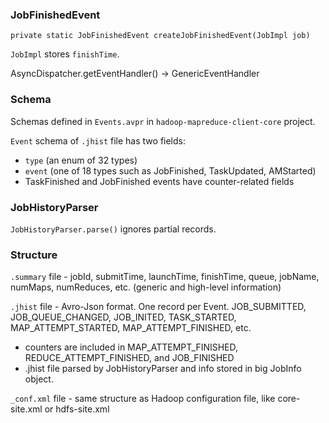 ### JobFinishedEvent

```
private static JobFinishedEvent createJobFinishedEvent(JobImpl job)
```

`JobImpl` stores `finishTime`.

AsyncDispatcher.getEventHandler() -> GenericEventHandler


### Schema

Schemas defined in `Events.avpr` in `hadoop-mapreduce-client-core` project.

`Event` schema of `.jhist` file has two fields:

* `type` (an enum of 32 types)
* `event` (one of 18 types such as JobFinished, TaskUpdated, AMStarted)
* TaskFinished and JobFinished events have counter-related fields


### JobHistoryParser

`JobHistoryParser.parse()` ignores partial records.


### Structure

`.summary` file - jobId, submitTime, launchTime, finishTime, queue, jobName, numMaps, numReduces, etc. (generic and high-level information)

`.jhist` file - Avro-Json format. One record per Event. JOB_SUBMITTED, JOB_QUEUE_CHANGED, JOB_INITED, TASK_STARTED, MAP_ATTEMPT_STARTED, MAP_ATTEMPT_FINISHED, etc.

* counters are included in MAP_ATTEMPT_FINISHED, REDUCE_ATTEMPT_FINISHED, and JOB_FINISHED
* .jhist file parsed by JobHistoryParser and info stored in big JobInfo object.

`_conf.xml` file - same structure as Hadoop configuration file, like core-site.xml or hdfs-site.xml